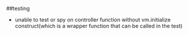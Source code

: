 ##testing
* unable to test or spy on controller function without vm.initialize construct(which is a wrapper function that can be called in the test)
